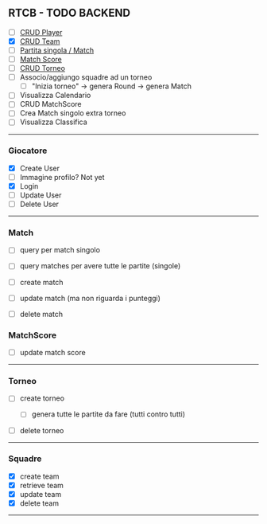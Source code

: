 RTCB - TODO BACKEND
-----------------------------

- [ ] [CRUD Player](#giocatore)
- [x] [CRUD Team](#squadre)
- [ ] [Partita singola / Match](#match)
- [ ] [Match Score](#matchscore)
- [ ] [CRUD Torneo](#torneo)
- [ ] Associo/aggiungo squadre ad un torneo
  - [ ] "Inizia torneo" -> genera Round -> genera Match
- [ ] Visualizza Calendario
- [ ] CRUD MatchScore
- [ ] Crea Match singolo extra torneo
- [ ] Visualizza Classifica

---

### Giocatore

- [x] Create User
- [ ] Immagine profilo? Not yet
- [x] Login
- [ ] Update User
- [ ] Delete User

---

### Match

- [ ] query per match singolo
- [ ] query matches per avere tutte le partite (singole)
- [ ] create match
- [ ] update match (ma non riguarda i punteggi)
- [ ] delete match


### MatchScore

- [ ] update match score

---

### Torneo

- [ ] create torneo
  - [ ] genera tutte le partite da fare (tutti contro tutti)
- [ ] delete torneo


---

### Squadre

- [x] create team
- [x] retrieve team
- [x] update team
- [x] delete team

---

